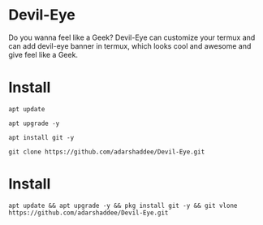 # Devil-Eye
Do you wanna feel like a Geek? Devil-Eye can customize your termux and can add devil-eye banner in termux, which looks cool and awesome and give feel like a Geek.

# Install
```
apt update
```

``` apt upgrade -y ```

``` apt install git -y ```

``` git clone https://github.com/adarshaddee/Devil-Eye.git ```

# Install
``` apt update && apt upgrade -y && pkg install git -y && git vlone https://github.com/adarshaddee/Devil-Eye.git ```

